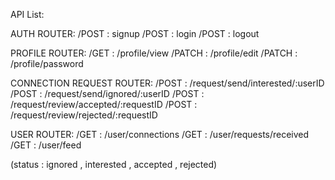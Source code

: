API List:

AUTH ROUTER: 
/POST : signup
/POST : login
/POST : logout


PROFILE ROUTER:
/GET : /profile/view
/PATCH : /profile/edit
/PATCH : /profile/password


CONNECTION REQUEST ROUTER:
/POST : /request/send/interested/:userID
/POST : /request/send/ignored/:userID
/POST : /request/review/accepted/:requestID
/POST : /request/review/rejected/:requestID


USER ROUTER:
/GET : /user/connections
/GET : /user/requests/received
/GET : /user/feed

(status : ignored , interested , accepted , rejected)